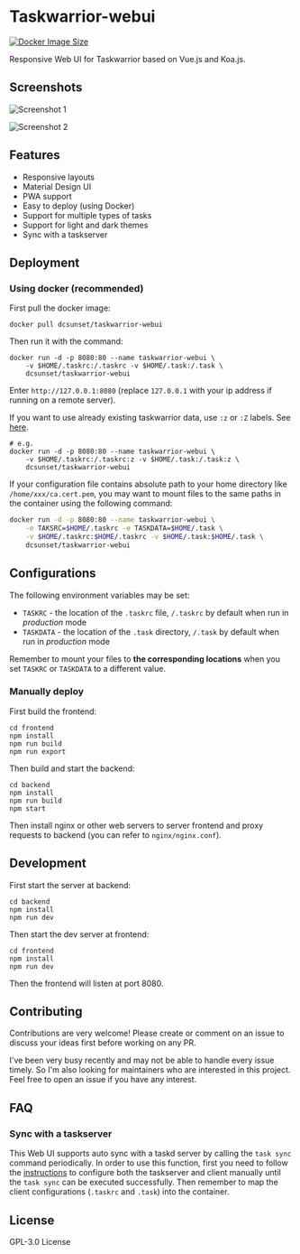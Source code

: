 # Taskwarrior-webui

[![Docker Image Size](https://badgen.net/docker/size/dcsunset/taskwarrior-webui)](https://hub.docker.com/r/dcsunset/taskwarrior-webui)

Responsive Web UI for Taskwarrior based on Vue.js and Koa.js.

## Screenshots

![Screenshot 1](./screenshots/Screenshot1.png)

![Screenshot 2](./screenshots/Screenshot2.png)

## Features

* Responsive layouts
* Material Design UI
* PWA support
* Easy to deploy (using Docker)
* Support for multiple types of tasks
* Support for light and dark themes
* Sync with a taskserver


## Deployment

### Using docker (recommended)

First pull the docker image:

```
docker pull dcsunset/taskwarrior-webui
```

Then run it with the command:

```
docker run -d -p 8080:80 --name taskwarrior-webui \
	-v $HOME/.taskrc:/.taskrc -v $HOME/.task:/.task \
	dcsunset/taskwarrior-webui
```
Enter `http://127.0.0.1:8080` (replace `127.0.0.1` with your ip address if running on a remote server).

If you want to use already existing taskwarrior data, use `:z` or `:Z` labels. See
[here](https://stackoverflow.com/questions/35218194/what-is-z-flag-in-docker-containers-volumes-from-option/35222815#35222815).
```
# e.g.
docker run -d -p 8080:80 --name taskwarrior-webui \
	-v $HOME/.taskrc:/.taskrc:z -v $HOME/.task:/.task:z \
	dcsunset/taskwarrior-webui
```

If your configuration file contains absolute path to your home directory like `/home/xxx/ca.cert.pem`,
you may want to mount files to the same paths in the container using the following command:

```sh
docker run -d -p 8080:80 --name taskwarrior-webui \
	-e TAKSRC=$HOME/.taskrc -e TASKDATA=$HOME/.task \
	-v $HOME/.taskrc:$HOME/.taskrc -v $HOME/.task:$HOME/.task \
	dcsunset/taskwarrior-webui
```

## Configurations

The following environment variables may be set:
 * `TASKRC` - the location of the `.taskrc` file, `/.taskrc` by default when run in _production_ mode
 * `TASKDATA` - the location of the `.task` directory, `/.task` by default when run in _production_ mode

Remember to mount your files to **the corresponding locations** when you set `TASKRC` or `TASKDATA` to a different value.

### Manually deploy

First build the frontend:

```
cd frontend
npm install
npm run build
npm run export
```

Then build and start the backend:

```
cd backend
npm install
npm run build
npm start
```

Then install nginx or other web servers
to server frontend and proxy requests to backend
(you can refer to `nginx/nginx.conf`).

## Development

First start the server at backend:

```
cd backend
npm install
npm run dev
```

Then start the dev server at frontend:

```
cd frontend
npm install
npm run dev
```

Then the frontend will listen at port 8080.

## Contributing

Contributions are very welcome!
Please create or comment on an issue to discuss your ideas first before working on any PR.

I've been very busy recently and may not be able to handle every issue timely.
So I'm also looking for maintainers who are interested in this project.
Feel free to open an issue if you have any interest.

## FAQ

### Sync with a taskserver

This Web UI supports auto sync with a taskd server
by calling the `task sync` command periodically.
In order to use this function,
first you need to follow the [instructions](https://taskwarrior.org/docs/taskserver/setup.html)
to configure both the taskserver and client manually until the `task sync` can be executed successfully.
Then remember to map the client configurations (`.taskrc` and `.task`) into the container.


## License

GPL-3.0 License
